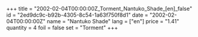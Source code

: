 +++
title = "2002-02-04T00:00:00Z_Torment_Nantuko_Shade_[en]_false"
id = "2ed9dc9c-b92b-4305-8c54-1a63f750f8d1"
date = "2002-02-04T00:00:00Z"
name = "Nantuko Shade"
lang = ["en"]
price = "1.41"
quantity = 4
foil = false
set = "Torment"
+++

